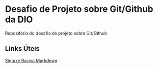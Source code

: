 # Desafio de Projeto sobre Git/Github da DIO
Repositório do desafio de projeto sobre Git/Github

## Links Úteis
[Sintaxe Basica Markdown](https://www.markdownguide.org/basic-syntax/)
